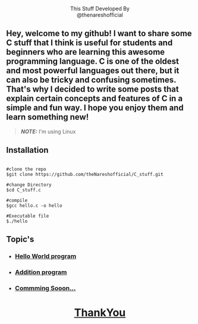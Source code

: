 <p align=center>

<p align='center'>This Stuff Developed By <br> <a herf="https://www.instagram.com/the_naresh_offcial/">@thenareshofficial</p>

## Hey, welcome to my github! I want to share some C stuff that I think is useful for students and beginners who are learning this awesome programming language. C is one of the oldest and most powerful languages out there, but it can also be tricky and confusing sometimes. That's why I decided to write some posts that explain certain concepts and features of C in a simple and fun way. I hope you enjoy them and learn something new!

>**_NOTE:_**    I'm using Linux

## Installation

```console

#clone the repo
$git clone https://github.com/theNareshofficial/C_stuff.git

#change Directory 
$cd C_stuff.c

#compile
$gcc hello.c -o hello

#Executable file
$./hello

```

## Topic's

<ul>
<li><h3> <a href="https://github.com/theNareshofficial/C_stuff/blob/main/hello.c/">Hello World program </h3></li>
<li><h3><a href="https://github.com/theNareshofficial/C_stuff/blob/main/add.c/">Addition program </h3></li>

<li><h3><a href="#">Commming Sooon...</h3></li>
</ul>

<h1 align='center'><u>ThankYou</u></h1>